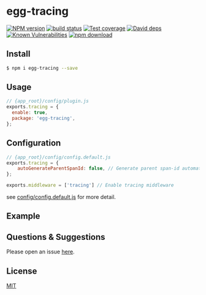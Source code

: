 # egg-tracing

[![NPM version][npm-image]][npm-url]
[![build status][travis-image]][travis-url]
[![Test coverage][codecov-image]][codecov-url]
[![David deps][david-image]][david-url]
[![Known Vulnerabilities][snyk-image]][snyk-url]
[![npm download][download-image]][download-url]

[npm-image]: https://img.shields.io/npm/v/egg-tracing.svg?style=flat-square
[npm-url]: https://npmjs.org/package/egg-tracing
[travis-image]: https://img.shields.io/travis/eggjs/egg-tracing.svg?style=flat-square
[travis-url]: https://travis-ci.org/eggjs/egg-tracing
[codecov-image]: https://img.shields.io/codecov/c/github/eggjs/egg-tracing.svg?style=flat-square
[codecov-url]: https://codecov.io/github/eggjs/egg-tracing?branch=master
[david-image]: https://img.shields.io/david/eggjs/egg-tracing.svg?style=flat-square
[david-url]: https://david-dm.org/eggjs/egg-tracing
[snyk-image]: https://snyk.io/test/npm/egg-tracing/badge.svg?style=flat-square
[snyk-url]: https://snyk.io/test/npm/egg-tracing
[download-image]: https://img.shields.io/npm/dm/egg-tracing.svg?style=flat-square
[download-url]: https://npmjs.org/package/egg-tracing

<!--
Description here.
-->

## Install

```bash
$ npm i egg-tracing --save
```

## Usage

```js
// {app_root}/config/plugin.js
exports.tracing = {
  enable: true,
  package: 'egg-tracing',
};
```

## Configuration

```js
// {app_root}/config/config.default.js
exports.tracing = {
    autoGenerateParentSpanId: false, // Generate parent span-id automatically if http request headers doesn't include it.
};

exports.middleware = ['tracing'] // Enable tracing middleware

```

see [config/config.default.js](config/config.default.js) for more detail.

## Example

<!-- example here -->

## Questions & Suggestions

Please open an issue [here](https://github.com/eggjs/egg/issues).

## License

[MIT](LICENSE)
